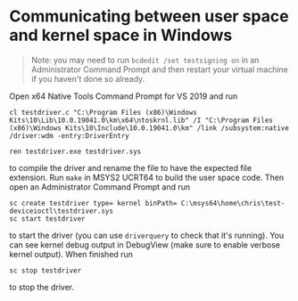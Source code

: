 # Communicating between user space and kernel space in Windows

> Note: you may need to run `bcdedit /set testsigning on` in an Administrator Command Prompt and then restart your virtual machine if you haven't done so already.

Open x64 Native Tools Command Prompt for VS 2019 and run

```
cl testdriver.c "C:\Program Files (x86)\Windows Kits\10\Lib\10.0.19041.0\km\x64\ntoskrnl.lib" /I "C:\Program Files (x86)\Windows Kits\10\Include\10.0.19041.0\km" /link /subsystem:native /driver:wdm -entry:DriverEntry

ren testdriver.exe testdriver.sys
```

to compile the driver and rename the file to have the expected file extension. Run `make` in MSYS2 UCRT64 to build the user space code. Then open an Administrator Command Prompt and run

```
sc create testdriver type= kernel binPath= C:\msys64\home\chris\test-deviceioctl\testdriver.sys
sc start testdriver
```

to start the driver (you can use `driverquery` to check that it's running). You can see kernel debug output in DebugView (make sure to enable verbose kernel output). When finished run

```
sc stop testdriver
```

to stop the driver.
